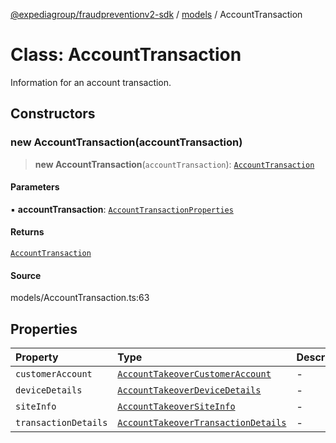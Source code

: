 [@expediagroup/fraudpreventionv2-sdk](../../index.md) / [models](../index.md) / AccountTransaction

# Class: AccountTransaction

Information for an account transaction.

## Constructors

### new AccountTransaction(accountTransaction)

> **new AccountTransaction**(`accountTransaction`): [`AccountTransaction`](AccountTransaction.md)

#### Parameters

▪ **accountTransaction**: [`AccountTransactionProperties`](../interfaces/AccountTransactionProperties.md)

#### Returns

[`AccountTransaction`](AccountTransaction.md)

#### Source

models/AccountTransaction.ts:63

## Properties

| Property | Type | Description | Source |
| :------ | :------ | :------ | :------ |
| `customerAccount` | [`AccountTakeoverCustomerAccount`](AccountTakeoverCustomerAccount.md) | - | models/AccountTransaction.ts:55 |
| `deviceDetails` | [`AccountTakeoverDeviceDetails`](AccountTakeoverDeviceDetails.md) | - | models/AccountTransaction.ts:49 |
| `siteInfo` | [`AccountTakeoverSiteInfo`](AccountTakeoverSiteInfo.md) | - | models/AccountTransaction.ts:43 |
| `transactionDetails` | [`AccountTakeoverTransactionDetails`](AccountTakeoverTransactionDetails.md) | - | models/AccountTransaction.ts:61 |
